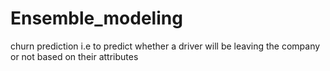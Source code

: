# Ensemble_modeling
churn prediction i.e to predict whether a driver will be leaving the company or not based on their attributes
